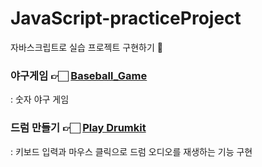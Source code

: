 # JavaScript-practiceProject

자바스크립트로 실습 프로젝트 구현하기 🔨

### 야구게임 👉🏻 [Baseball_Game](https://github.com/leejaelll/JavaScript-practiceProject/tree/main/Baseball_Game)

: 숫자 야구 게임

### 드럼 만들기 👉🏻 [Play Drumkit](https://github.com/leejaelll/JavaScript-practiceProject/tree/main/Drumkit)

: 키보드 입력과 마우스 클릭으로 드럼 오디오를 재생하는 기능 구현
